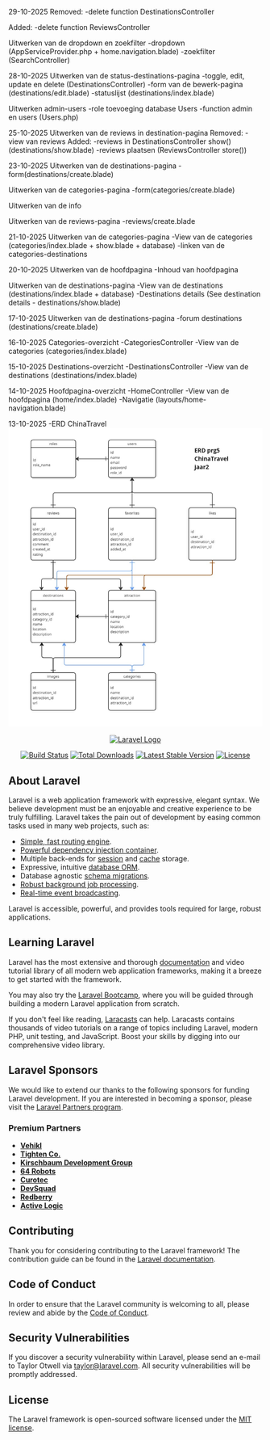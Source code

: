 29-10-2025
Removed:
-delete function DestinationsController

Added:
-delete function ReviewsController

Uitwerken van de dropdown en zoekfilter
-dropdown (AppServiceProvider.php + home.navigation.blade)
-zoekfilter (SearchController)

28-10-2025
Uitwerken van de status-destinations-pagina
-toggle, edit, update en delete (DestinationsController)
-form van de bewerk-pagina (destinations/edit.blade)
-statuslijst (destinations/index.blade)

Uitwerken admin-users
-role toevoeging database Users
-function admin en users (Users.php)

25-10-2025
Uitwerken van de reviews in destination-pagina
Removed:
-view van reviews
Added:
-reviews in DestinationsController show() (destinations/show.blade)
-reviews plaatsen (ReviewsController store())

23-10-2025
Uitwerken van de destinations-pagina
-form(destinations/create.blade)

Uitwerken van de categories-pagina
-form(categories/create.blade)

Uitwerken van de info

Uitwerken van de reviews-pagina
-reviews/create.blade

21-10-2025
Uitwerken van de categories-pagina
-View van de categories (categories/index.blade + show.blade + database)
-linken van de categories-destinations

20-10-2025
Uitwerken van de hoofdpagina
-Inhoud van hoofdpagina

Uitwerken van de destinations-pagina
-View van de destinations (destinations/index.blade + database)
-Destinations details (See destination details - destinations/show.blade)

17-10-2025
Uitwerken van de destinations-pagina
-forum destinations (destinations/create.blade)

16-10-2025
Categories-overzicht
-CategoriesController
-View van de categories (categories/index.blade)

15-10-2025
Destinations-overzicht
-DestinationsController
-View van de destinations (destinations/index.blade)

14-10-2025
Hoofdpagina-overzicht
-HomeController
-View van de hoofdpagina (home/index.blade)
-Navigatie (layouts/home-navigation.blade)

13-10-2025
-ERD ChinaTravel
![img.png](img.png)

<p align="center"><a href="https://laravel.com" target="_blank"><img src="https://raw.githubusercontent.com/laravel/art/master/logo-lockup/5%20SVG/2%20CMYK/1%20Full%20Color/laravel-logolockup-cmyk-red.svg" width="400" alt="Laravel Logo"></a></p>

<p align="center">
<a href="https://github.com/laravel/framework/actions"><img src="https://github.com/laravel/framework/workflows/tests/badge.svg" alt="Build Status"></a>
<a href="https://packagist.org/packages/laravel/framework"><img src="https://img.shields.io/packagist/dt/laravel/framework" alt="Total Downloads"></a>
<a href="https://packagist.org/packages/laravel/framework"><img src="https://img.shields.io/packagist/v/laravel/framework" alt="Latest Stable Version"></a>
<a href="https://packagist.org/packages/laravel/framework"><img src="https://img.shields.io/packagist/l/laravel/framework" alt="License"></a>
</p>

## About Laravel

Laravel is a web application framework with expressive, elegant syntax. We believe development must be an enjoyable and
creative experience to be truly fulfilling. Laravel takes the pain out of development by easing common tasks used in
many web projects, such as:

- [Simple, fast routing engine](https://laravel.com/docs/routing).
- [Powerful dependency injection container](https://laravel.com/docs/container).
- Multiple back-ends for [session](https://laravel.com/docs/session) and [cache](https://laravel.com/docs/cache)
  storage.
- Expressive, intuitive [database ORM](https://laravel.com/docs/eloquent).
- Database agnostic [schema migrations](https://laravel.com/docs/migrations).
- [Robust background job processing](https://laravel.com/docs/queues).
- [Real-time event broadcasting](https://laravel.com/docs/broadcasting).

Laravel is accessible, powerful, and provides tools required for large, robust applications.

## Learning Laravel

Laravel has the most extensive and thorough [documentation](https://laravel.com/docs) and video tutorial library of all
modern web application frameworks, making it a breeze to get started with the framework.

You may also try the [Laravel Bootcamp](https://bootcamp.laravel.com), where you will be guided through building a
modern Laravel application from scratch.

If you don't feel like reading, [Laracasts](https://laracasts.com) can help. Laracasts contains thousands of video
tutorials on a range of topics including Laravel, modern PHP, unit testing, and JavaScript. Boost your skills by digging
into our comprehensive video library.

## Laravel Sponsors

We would like to extend our thanks to the following sponsors for funding Laravel development. If you are interested in
becoming a sponsor, please visit the [Laravel Partners program](https://partners.laravel.com).

### Premium Partners

- **[Vehikl](https://vehikl.com)**
- **[Tighten Co.](https://tighten.co)**
- **[Kirschbaum Development Group](https://kirschbaumdevelopment.com)**
- **[64 Robots](https://64robots.com)**
- **[Curotec](https://www.curotec.com/services/technologies/laravel)**
- **[DevSquad](https://devsquad.com/hire-laravel-developers)**
- **[Redberry](https://redberry.international/laravel-development)**
- **[Active Logic](https://activelogic.com)**

## Contributing

Thank you for considering contributing to the Laravel framework! The contribution guide can be found in
the [Laravel documentation](https://laravel.com/docs/contributions).

## Code of Conduct

In order to ensure that the Laravel community is welcoming to all, please review and abide by
the [Code of Conduct](https://laravel.com/docs/contributions#code-of-conduct).

## Security Vulnerabilities

If you discover a security vulnerability within Laravel, please send an e-mail to Taylor Otwell
via [taylor@laravel.com](mailto:taylor@laravel.com). All security vulnerabilities will be promptly addressed.

## License

The Laravel framework is open-sourced software licensed under the [MIT license](https://opensource.org/licenses/MIT).
